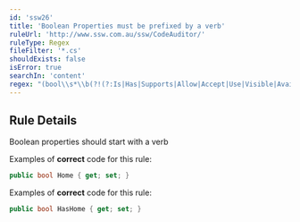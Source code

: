 ```yaml
---
id: 'ssw26'
title: 'Boolean Properties must be prefixed by a verb'
ruleUrl: 'http://www.ssw.com.au/ssw/CodeAuditor/'
ruleType: Regex
fileFilter: '*.cs'
shouldExists: false
isError: true
searchIn: 'content'
regex: "(bool\\s*\\b(?!(?:Is|Has|Supports|Allow|Accept|Use|Visible|Available|Check|Exists|Can|Should|Success)|(?=\\b\\w*ed\\b)\\w*)(\\w+)\\s*(?:\\[\\])?\\s*\\{.*?\\})"
---
```


## Rule Details

Boolean properties should start with a verb

Examples of **correct** code for this rule:

```csharp
public bool Home { get; set; }
```

Examples of **correct** code for this rule:

```csharp
public bool HasHome { get; set; }
```
